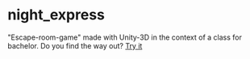 # night_express
"Escape-room-game" made with Unity-3D in the context of a class for bachelor.
Do you find the way out? [Try it](https://night-express.lelar.ge)
